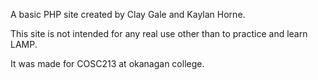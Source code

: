 A basic PHP site created by Clay Gale and Kaylan Horne.

This site is not intended for any real use other than to practice and learn LAMP.

It was made for COSC213 at okanagan college.


